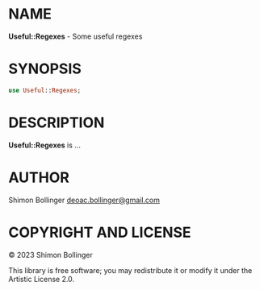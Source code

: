 NAME
====

**Useful::Regexes** - Some useful regexes

SYNOPSIS
========

```raku
use Useful::Regexes;
```

DESCRIPTION
===========

**Useful::Regexes** is ...

AUTHOR
======

Shimon Bollinger <deoac.bollinger@gmail.com>

COPYRIGHT AND LICENSE
=====================

© 2023 Shimon Bollinger

This library is free software; you may redistribute it or modify it under the Artistic License 2.0.

